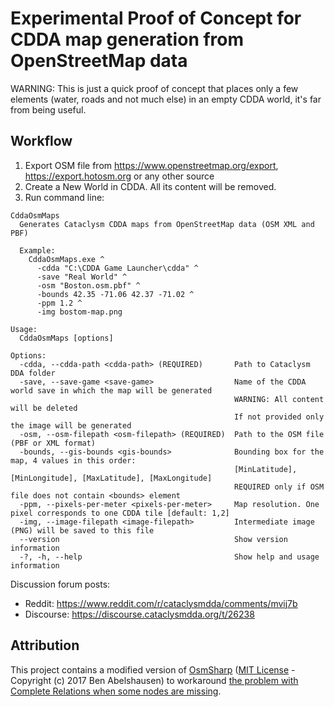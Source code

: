 # Experimental Proof of Concept for CDDA map generation from OpenStreetMap data

WARNING: This is just a quick proof of concept that places only a few elements (water, roads and not much else) in an empty CDDA world, it's far from being useful.

## Workflow

1. Export OSM file from <https://www.openstreetmap.org/export>, <https://export.hotosm.org> or any other source
2. Create a New World in CDDA. All its content will be removed.
3. Run command line:

```text
CddaOsmMaps
  Generates Cataclysm CDDA maps from OpenStreetMap data (OSM XML and PBF)

  Example:
    CddaOsmMaps.exe ^
      -cdda "C:\CDDA Game Launcher\cdda" ^
      -save "Real World" ^
      -osm "Boston.osm.pbf" ^
      -bounds 42.35 -71.06 42.37 -71.02 ^
      -ppm 1.2 ^
      -img bostom-map.png

Usage:
  CddaOsmMaps [options]

Options:
  -cdda, --cdda-path <cdda-path> (REQUIRED)       Path to Cataclysm DDA folder
  -save, --save-game <save-game>                  Name of the CDDA world save in which the map will be generated
                                                  WARNING: All content will be deleted
                                                  If not provided only the image will be generated
  -osm, --osm-filepath <osm-filepath> (REQUIRED)  Path to the OSM file (PBF or XML format)
  -bounds, --gis-bounds <gis-bounds>              Bounding box for the map, 4 values in this order:
                                                  [MinLatitude], [MinLongitude], [MaxLatitude], [MaxLongitude]
                                                  REQUIRED only if OSM file does not contain <bounds> element
  -ppm, --pixels-per-meter <pixels-per-meter>     Map resolution. One pixel corresponds to one CDDA tile [default: 1,2]
  -img, --image-filepath <image-filepath>         Intermediate image (PNG) will be saved to this file
  --version                                       Show version information
  -?, -h, --help                                  Show help and usage information
```

Discussion forum posts:

- Reddit: <https://www.reddit.com/r/cataclysmdda/comments/mvij7b>
- Discourse: <https://discourse.cataclysmdda.org/t/26238>

## Attribution

This project contains a modified version of [OsmSharp](https://github.com/OsmSharp/core) ([MIT License](https://github.com/OsmSharp/core/blob/develop/LICENSE.md) - Copyright (c) 2017 Ben Abelshausen) to workaround [the problem with Complete Relations when some nodes are missing](https://github.com/OsmSharp/core/issues/63).
